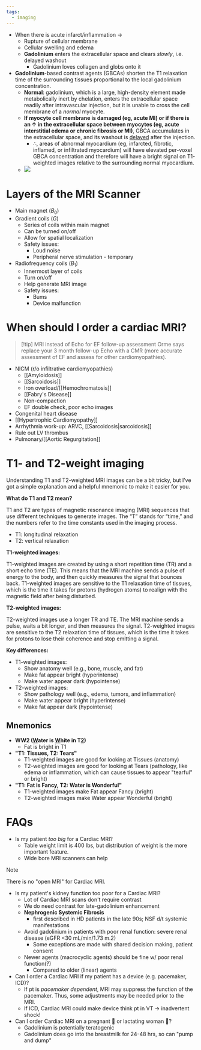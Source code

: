 ```yaml
---
tags:
  - imaging
---
```

- When there is acute infarct/inflammation →
	- Rupture of cellular membrane
	- Cellular swelling and edema
	- **Gadolinium** enters the extracellular space and clears *slowly*, i.e. delayed washout
		- Gadolinium loves collagen and globs onto it
- **Gadolinium**-based contrast agents (GBCAs) shorten the T1 relaxation time of the surrounding tissues proportional to the local gadolinium concentration. 
	- **Normal**: gadolinium, which is a large, high-density element made metabolically inert by chelation, enters the extracellular space readily after intravascular injection, but it is unable to cross the cell membrane of a *normal* myocyte. 
	- **If myocyte cell membrane is damaged (eg, acute MI) or if there is an ↑ in the extracellular space between myocytes (eg, acute interstitial edema or chronic fibrosis or MI)**, GBCA accumulates in the extracellular space, and its washout is <u>delayed</u> after the injection.
		- ∴, areas of abnormal myocardium (eg, infarcted, fibrotic, inflamed, or infiltrated myocardium) will have elevated per-voxel GBCA concentration and therefore will have a bright signal on T1-weighted images relative to the surrounding normal myocardium.
	- ![](https://www.ahajournals.org/cms/asset/79104f4d-a7ac-4c6c-9a97-3aa17d467815/hci.0000000000000053.fig09.gif)

# Layers of the MRI Scanner

- Main magnet ($B_0$)
- Gradient coils ($G$)
	- Series of coils within main magnet
	- Can be turned on/off
	- Allow for spatial localization
	- Safety issues:
		- Loud noise
		- Peripheral nerve stimulation - temporary
- Radiofrequency coils ($B_1$)
	- Innermost layer of coils
	- Turn on/off
	- Help generate MRI image
	- Safety issues:
		- Bums
		- Device malfunction

# When should I order a cardiac MRI?


> [!tip] MRI instead of Echo for EF follow-up assessment
> Orme says replace your 3 month follow-up Echo with a CMR (more accurate assessment of EF and assess for other cardiomyopathies).


- NICM (r/o infiltrative cardiomyopathies)
	- [[Amyloidosis]]
	- [[Sarcoidosis]]
	- Iron overload/[[Hemochromatosis]]
	- [[Fabry's Disease]]
	- Non-compaction
	- EF double check, poor echo images
- Congenital heart disease
- [[Hypertrophic Cardiomyopathy]]
- Arrhythmia work-up: ARVC, [[Sarcoidosis|sarcoidosis]]
- Rule out LV thrombus
- Pulmonary/[[Aortic Regurgitation]]

# T1- and T2-weight imaging

Understanding T1 and T2-weighted MRI images can be a bit tricky, but I’ve got a simple explanation and a helpful mnemonic to make it easier for you.

**What do T1 and T2 mean?**

T1 and T2 are types of magnetic resonance imaging (MRI) sequences that use different techniques to generate images. The “T” stands for “time,” and the numbers refer to the time constants used in the imaging process.
- T1: longitudinal relaxation
- T2: vertical relaxation

**T1-weighted images:**

T1-weighted images are created by using a short repetition time (TR) and a short echo time (TE). This means that the MRI machine sends a pulse of energy to the body, and then quickly measures the signal that bounces back. T1-weighted images are sensitive to the T1 relaxation time of tissues, which is the time it takes for protons (hydrogen atoms) to realign with the magnetic field after being disturbed.


**T2-weighted images:**

T2-weighted images use a longer TR and TE. The MRI machine sends a pulse, waits a bit longer, and then measures the signal. T2-weighted images are sensitive to the T2 relaxation time of tissues, which is the time it takes for protons to lose their coherence and stop emitting a signal.


**Key differences:**

- T1-weighted images:
	- Show anatomy well (e.g., bone, muscle, and fat)
	- Make fat appear bright (hyperintense)
	- Make water appear dark (hypointense)
- T2-weighted images:
	- Show pathology well (e.g., edema, tumors, and inflammation)
	- Make water appear bright (hyperintense)
	- Make fat appear dark (hypointense)

## Mnemonics

- **WW2 (<u>W</u>ater is <u>W</u>hite in T<u>2</u>)**
	- Fat is bright in T1
- **"T1: Tissues, T2: Tears"**
	- T1-weighted images are good for looking at Tissues (anatomy)
	- T2-weighted images are good for looking at Tears (pathology, like edema or inflammation, which can cause tissues to appear "tearful" or bright)
- **"T1: Fat is Fancy, T2: Water is Wonderful"**
	- T1-weighted images make Fat appear Fancy (bright)
	- T2-weighted images make Water appear Wonderful (bright)

# FAQs

- Is my patient _too big_ for a Cardiac MRI?
	- Table weight limit is 400 lbs, but distribution of weight is the more important feature.
	- Wide bore MRI scanners can help

>[!note]
>There is no "open MRI" for Cardiac MRI.

- Is my patient's kidney function too poor for a Cardiac MRI?
	- Lot of Cardiac MRI scans don't require contrast
	- We do need contrast for late-gadolinium enhancement
	- **Nephrogenic Systemic Fibrosis**
		- first described in HD patients in the late 90s; NSF d/t systemic manifestations
	- Avoid gadolinium in patients with poor renal function: severe renal disease (eGFR <30 mL/min/1.73 m.2)
		- Some exceptions are made with shared decision making, patient consent
	- Newer agents (macrocyclic agents) should be fine w/ poor renal function(?)
		- Compared to older (linear) agents
- Can I order a Cardiac MRI if my patient has a device (e.g. pacemaker, ICD)?
	- If pt is *pacemaker dependent*, MRI may suppress the function of the pacemaker. Thus, some adjustments may be needed prior to the MRI.
	- If ICD, Cardiac MRI could make device think pt in VT → inadvertent shock!
- Can I order Cardiac MRI on a pregnant 🤰 or lactating woman 🤱?
	- Gadolinium is potentially teratogenic
	- Gadolinium does go into the breastmilk for 24-48 hrs, so can "pump and dump"